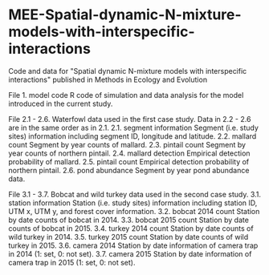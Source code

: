 # MEE-Spatial-dynamic-N-mixture-models-with-interspecific-interactions
Code and data for "Spatial dynamic N-mixture models with interspecific interactions" published in Methods in Ecology and Evolution

File 1. model code
	R code of simulation and data analysis for the model introduced in the current study.

File 2.1 - 2.6.	Waterfowl data used in the first case study. Data in 2.2 - 2.6 are in the same order as in 2.1.
	2.1. segment information
		Segment (i.e. study sites) information including segment ID, longitude and latitude.
	2.2. mallard count
		Segment by year counts of mallard.
	2.3. pintail count
		Segment by year counts of northern pintail.
	2.4. mallard detection
		Empirical detection probability of mallard.
	2.5. pintail count
		Empirical detection probability of northern pintail.
	2.6. pond abundance
		Segment by year pond abundance data.

File 3.1 - 3.7.	Bobcat and wild turkey data used in the second case study.
	3.1. station information
		Station (i.e. study sites) information including station ID, UTM x, UTM y, and forest cover information.
	3.2. bobcat 2014 count
		Station by date counts of bobcat in 2014.
	3.3. bobcat 2015 count
		Station by date counts of bobcat in 2015.
	3.4. turkey 2014 count
		Station by date counts of wild turkey in 2014.
	3.5. turkey 2015 count
		Station by date counts of wild turkey in 2015.
	3.6. camera 2014
		Station by date information of camera trap in 2014 (1: set, 0: not set).
	3.7. camera 2015
		Station by date information of camera trap in 2015 (1: set, 0: not set).
